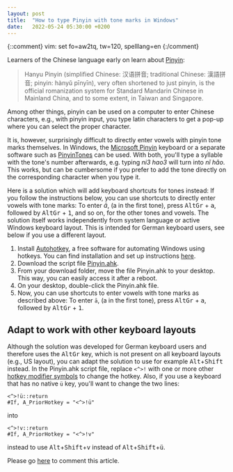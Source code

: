 ```yaml
---
layout: post
title:  "How to type Pinyin with tone marks in Windows"
date:   2022-05-24 05:30:00 +0200
---
```

{::comment}
vim: set fo=aw2tq, tw=120, spelllang=en
{:/comment}

Learners of the Chinese language early on learn about [Pinyin](https://en.wikipedia.org/wiki/Pinyin):

> Hanyu Pinyin (simplified Chinese: 汉语拼音; traditional Chinese: 漢語拼音; pinyin: hànyǔ pīnyīn),
  very often shortened to just pinyin, is the official romanization system for Standard Mandarin
  Chinese in Mainland China, and to some extent, in Taiwan and Singapore.

Among other things, pinyin can be used on a computer to enter Chinese characters, e.g., with pinyin
input, you type latin characters to get a pop-up where you can select the proper character.

It is, however, surprisingly difficult to directly enter vowels with pinyin tone marks themselves.
In Windows, the [Microsoft
Pinyin](https://en.naneedigital.com/article/how_to_type_pinyinwith_tone_marks_in_windows_10)
keyboard or a separate software such as [PinyinTones](https://www.pinyintones.com/) can be used.
With both, you'll type a syllable with the tone's number afterwards, e.g. typing _ni3 hao3_ will turn
into _nǐ hǎo_. This works, but can be cumbersome if you prefer to add the tone directly on the
corresponding character when you type it.

Here is a solution which will add keyboard shortcuts for tones instead: If you follow the
instructions below, you can use shortcuts to directly enter vowels with tone marks: To enter _ā_, (a
in the first tone), press <kbd>AltGr</kbd> + <kbd>a</kbd>, followed by <kbd>AltGr</kbd> +
<kbd>1</kbd>, and so on, for the other tones and vowels. The solution itself works independently
from system language or active Windows keyboard layout. This is intended for German keyboard users,
see below if you use a different layout.

1. Install [Autohotkey](https://www.autohotkey.com/), a free software for automating Windows using
   hotkeys. You can find installation and set up instructions
   [here](https://www.autohotkey.com/docs/Tutorial.htm#s11).
1. Download the script file [Pinyin.ahk](https://atextor.de/assets/Pinyin.ahk).
1. From your download folder, move the file Pinyin.ahk to your desktop. This
   way, you can easily access it after a reboot.
1. On your desktop, double-click the Pinyin.ahk file.
1. Now, you can use shortcuts to enter vowels with tone marks as described above: To enter `ā`, (a
   in the first tone), press <kbd>AltGr</kbd> + <kbd>a</kbd>, followed by <kbd>AltGr</kbd> +
   <kbd>1</kbd>.

## Adapt to work with other keyboard layouts

Although the solution was developed for German keyboard users and therefore uses the
<kbd>AltGr</kbd> key, which is not present on all keyboard layouts (e.g., US layout), you can adapt
the solution to use for example <kbd>Alt</kbd>+<kbd>Shift</kbd> instead. In the Pinyin.ahk script
file, replace `<^>!` with one or more other [hotkey modifier
symbols](https://www.autohotkey.com/docs/Hotkeys.htm#Symbols) to change the hotkey. Also, if you use
a keyboard that has no native `ü` key, you'll want to change the two lines:

   ```autohotkey
   <^>!ü::return
   #If, A_PriorHotkey = "<^>!ü"
   ```

into

   ```autohotkey
   <^>!v::return
   #If, A_PriorHotkey = "<^>!v"
   ```

instead to use <kbd>Alt</kbd>+<kbd>Shift</kbd>+<kbd>v</kbd> instead of
<kbd>Alt</kbd>+<kbd>Shift</kbd>+<kbd>ü</kbd>.

Please go [here](https://github.com/atextor/atextor.github.com/issues/8) to
comment this article.

